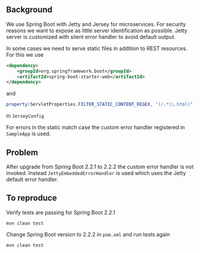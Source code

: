 ## Background

We use Spring Boot with Jetty and Jersey for microservices. For security reasons we want to expose as little server identification as possible.
Jetty server is customized with silent error handler to avoid default output.

In some cases we need to serve static files in addition to REST resources. For this we use 

```xml
<dependency>
    <groupId>org.springframework.boot</groupId>
    <artifactId>spring-boot-starter-web</artifactId>
</dependency>
```

and 

```java
property(ServletProperties.FILTER_STATIC_CONTENT_REGEX, "(/.*\\.html)");
```

in `JerseyConfig`

For errors in the static match case the custom error handler registered in `SampleApp` is used.

## Problem

After upgrade from Spring Boot 2.2.1 to 2.2.2 the custom error handler is not invoked. Instead `JettyEmbeddedErrorHandler` is used which uses the Jetty default error handler.

## To reproduce

Verify tests are passing for Spring Boot 2.2.1

    mvn clean test
    
Change Spring Boot version to 2.2.2 in `pom.xml` and run tests again

    mvn clean test 
